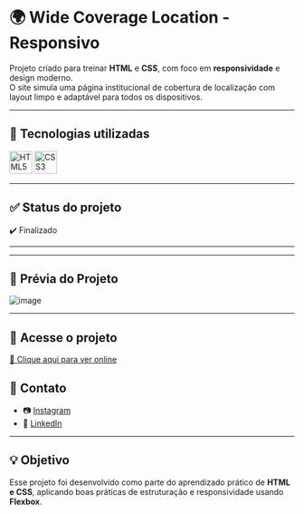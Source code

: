 # 🌍 Wide Coverage Location - Responsivo

Projeto criado para treinar **HTML** e **CSS**, com foco em **responsividade** e design moderno.  
O site simula uma página institucional de cobertura de localização com layout limpo e adaptável para todos os dispositivos.

---

## 🚀 Tecnologias utilizadas

<p align="left">
  <img src="https://cdn.jsdelivr.net/gh/devicons/devicon/icons/html5/html5-original.svg" alt="HTML5" width="40" height="40"/>
  <img src="https://cdn.jsdelivr.net/gh/devicons/devicon/icons/css3/css3-original.svg" alt="CSS3" width="40" height="40"/>
</p>

---

## ✅ Status do projeto

✔️ Finalizado

---
---

## 📸 Prévia do Projeto

![image](https://github.com/user-attachments/assets/2000ebb6-2926-4d75-973f-652170419e6d)



---

## 🔗 Acesse o projeto

[🔗 Clique aqui para ver online](https://jvnakachima-dev.github.io/wide-coverage-location-responsivo/)



## 📱 Contato

- 📷 [Instagram](https://instagram.com/jv_nakachima)
- 💼 [LinkedIn](https://linkedin.com/in/jv-nakachima)

---

## 💡 Objetivo

Esse projeto foi desenvolvido como parte do aprendizado prático de **HTML e CSS**, aplicando boas práticas de estruturação e responsividade usando **Flexbox**.

